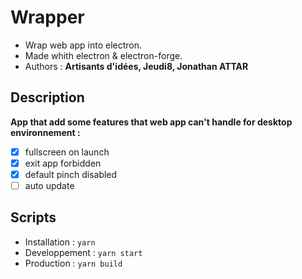 # Wrapper

- Wrap web app into electron.
- Made whith electron & electron-forge.
- Authors : **Artisants d'idées, Jeudi8, Jonathan ATTAR**

## Description

**App that add some features that web app can't handle for desktop environnement :**

- [x] fullscreen on launch
- [x] exit app forbidden
- [x] default pinch disabled
- [ ] auto update

## Scripts

- Installation : `yarn`
- Developpement : `yarn start`
- Production : `yarn build`
